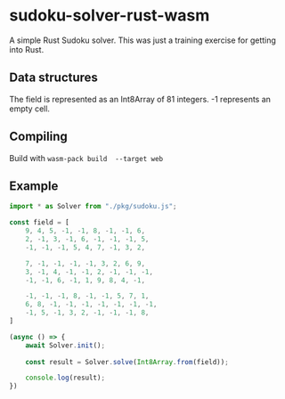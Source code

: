 # sudoku-solver-rust-wasm
A simple Rust Sudoku solver.
This was just a training exercise for getting into Rust.

## Data structures
The field is represented as an Int8Array of 81 integers.
-1 represents an empty cell.

## Compiling
Build with `wasm-pack build  --target web`

## Example
````javascript
import * as Solver from "./pkg/sudoku.js";

const field = [
    9, 4, 5, -1, -1, 8, -1, -1, 6,
    2, -1, 3, -1, 6, -1, -1, -1, 5,
    -1, -1, -1, 5, 4, 7, -1, 3, 2,

    7, -1, -1, -1, -1, 3, 2, 6, 9,
    3, -1, 4, -1, -1, 2, -1, -1, -1,
    -1, -1, 6, -1, 1, 9, 8, 4, -1,

    -1, -1, -1, 8, -1, -1, 5, 7, 1,
    6, 8, -1, -1, -1, -1, -1, -1, -1,
    -1, 5, -1, 3, 2, -1, -1, -1, 8,
]

(async () => {
    await Solver.init();
    
	const result = Solver.solve(Int8Array.from(field));

	console.log(result);
})
````
